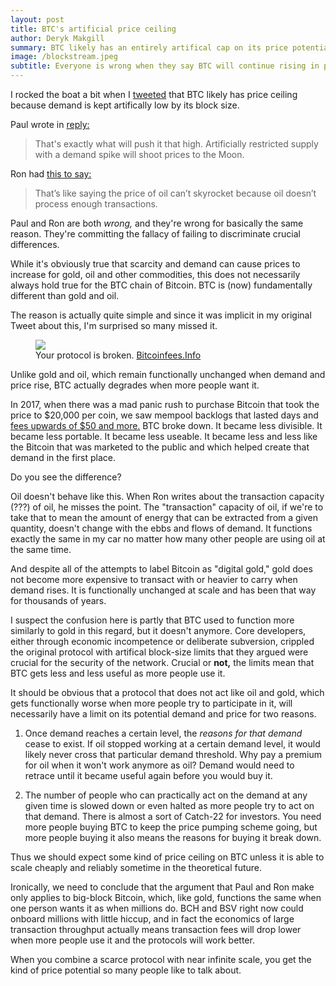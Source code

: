 ```yaml
---
layout: post
title: BTC's artificial price ceiling
author: Deryk Makgill
summary: BTC likely has an entirely artifical cap on its price potential. Thanks Core!
image: /blockstream.jpeg
subtitle: Everyone is wrong when they say BTC will continue rising in price. Demand is limited by the block size. This post shows why.
---
```


I rocked the boat a bit when I [tweeted](https://twitter.com/derykmakgill/status/1217636530342318083) that BTC likely has price ceiling because demand is kept artifically low by its block size.

Paul wrote in [reply:](https://twitter.com/thenotfakepaul/status/1217645331564855297)

> That's exactly what will push it that high. Artificially restricted supply with a demand spike will shoot prices to the Moon.

Ron had [this to say:](https://twitter.com/rweisbein/status/1217818382315159553) 

> That’s like saying the price of oil can’t skyrocket because oil doesn’t process enough transactions. 

Paul and Ron are both *wrong,* and they're wrong for basically the same reason. They're committing the fallacy of failing to discriminate crucial differences.

While it's obviously true that scarcity and demand can cause prices to increase for gold, oil and other commodities, this does not necessarily always hold true for the BTC chain of Bitcoin. BTC is (now) fundamentally different than gold and oil.

The reason is actually quite simple and since it was implicit in my original Tweet about this, I'm surprised so many missed it. 

<figure class="side" data-url="https://i.insider.com/5a4587124aa6b526008b757e?width=2500&format=jpeg&auto=webp">
  <a href="https://i.insider.com/5a4587124aa6b526008b757e?width=2500&format=jpeg&auto=webp" target="_blank">
    <img src="https://i.insider.com/5a4587124aa6b526008b757e?width=2500&format=jpeg&auto=webp" loading="lazy">
  </a>
  <figcaption>
   Your protocol is broken.
    
  <span class="image-credit">
        <a href="https://i.insider.com/5a4587124aa6b526008b757e?width=2500&format=jpeg&auto=webpg" target="_blank">Bitcoinfees.Info</a>
      </span>
    
  </figcaption>
</figure>

Unlike gold and oil, which remain functionally unchanged when demand and price rise, BTC actually degrades when more people want it. 

In 2017, when there was a mad panic rush to purchase Bitcoin that took the price to $20,000 per coin, we saw mempool backlogs that lasted days and [fees upwards of $50 and more.](https://www.businessinsider.com/bitcoin-payment-mining-fees-hit-new-high-2017-12) BTC broke down. It became less divisible. It became less portable. It became less useable. It became less and less like the Bitcoin that was marketed to the public and which helped create that demand in the first place.

Do you see the difference?

Oil doesn't behave like this. When Ron writes about the transaction capacity (???) of oil, he misses the point. The "transaction" capacity of oil, if we're to take that to mean the amount of energy that can be extracted from a given quantity, doesn't change with the ebbs and flows of demand. It functions exactly the same in my car no matter how many other people are using oil at the same time.

And despite all of the attempts to label Bitcoin as "digital gold," gold does not become more expensive to transact with or heavier to carry when demand rises. It is functionally unchanged at scale and has been that way for thousands of years.

I suspect the confusion here is partly that BTC used to function more similarly to gold in this regard, but it doesn't anymore. Core developers, either through economic incompetence or deliberate subversion, crippled the original protocol with artifical block-size limits that they argued were crucial for the security of the network. Crucial or **not,** the limits mean that BTC gets less and less useful as more people use it.

It should be obvious that a protocol that does not act like oil and gold, which gets functionally worse when more people try to participate in it, will necessarily have a limit on its potential demand and price for two reasons.

1. Once demand reaches a certain level, the *reasons for that demand* cease to exist. If oil stopped working at a certain demand level, it would likely never cross that particular demand threshold. Why pay a premium for oil when it won't work anymore as oil? Demand would need to retrace until it became useful again before you would buy it.

2. The number of people who can practically act on the demand at any given time is slowed down or even halted as more people try to act on that demand. There is almost a sort of Catch-22 for investors. You need more people buying BTC to keep the price pumping scheme going, but more people buying it also means the reasons for buying it break down.

Thus we should expect some kind of price ceiling on BTC unless it is able to scale cheaply and reliably sometime in the theoretical future. 

Ironically, we need to conclude that the argument that Paul and Ron make only applies to big-block Bitcoin, which, like gold, functions the same when one person wants it as when millions do. BCH and BSV right now could onboard millions with little hiccup, and in fact the economics of large transaction throughput actually means transaction fees will drop lower when more people use it and the protocols will work better.

When you combine a scarce protocol with near infinite scale, you get the kind of price potential so many people like to talk about.

